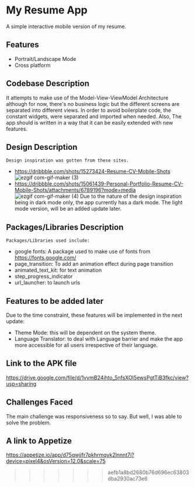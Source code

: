 

# My Resume App
A simple interactive mobile version of my resume. 


## Features

- Portrait/Landscape Mode
- Cross platform



## Codebase Description
It attempts to make use of the Model-View-ViewModel Architecture 
although for now,  there's no business logic but the different screens 
are separated into different views. In order to avoid boilerplate code,
the constant widgets, were separated and imported when needed. Also,
The app should is written in a way that it can be easily extended with new features.
## Design Description
    Design inspiration was gotten from these sites.
- https://dribbble.com/shots/15273424-Resume-CV-Mobile-Shots
![ezgif com-gif-maker (3)](https://user-images.githubusercontent.com/79150315/200110327-09ebee36-6bdf-40da-921b-0f846f701351.png)
- https://dribbble.com/shots/15061439-Personal-Portfolio-Resume-CV-Mobile-Shots/attachments/6789196?mode=media
![ezgif com-gif-maker (4)](https://user-images.githubusercontent.com/79150315/200110326-5bebabef-1136-4ad2-9f16-1f50d9bdcf1a.png)
Due to the nature of the design inspiration being in dark mode only, the app currently has a dark mode. The light mode version, 
will be an added update later.


## Packages/Libraries Description
    Packages/Libraries used include:
- google fonts: A package used to make use of fonts from https://fonts.google.com/
- page_transition: To add an animation effect during page transition
- animated_text_kit: for text animation
- step_progress_indicator
- url_launcher: to launch urls
## Features to be added later
Due to the time constraint, these features will be implemented in the next update:

- Theme Mode: this will be dependent on the system theme.
- Language Translator: to deal with Language barrier and make the app more accessible 
for all users irrespective of their language.



## Link to the APK file
https://drive.google.com/file/d/1vvmB24jhto_5nfsXOI5ewsPgtTiB3fkc/view?usp=sharing
## Challenges Faced
The main challenge was responsiveness so to say. But well, I was able to solve the problem.

## A link to Appetize
https://appetize.io/app/d75qwjjfr7pkhrmqyk2lnnnt7i?device=pixel4&osVersion=12.0&scale=75
>>>>>>> aefb1a8bd2680b76d696ec63803dba2930ac73e6
